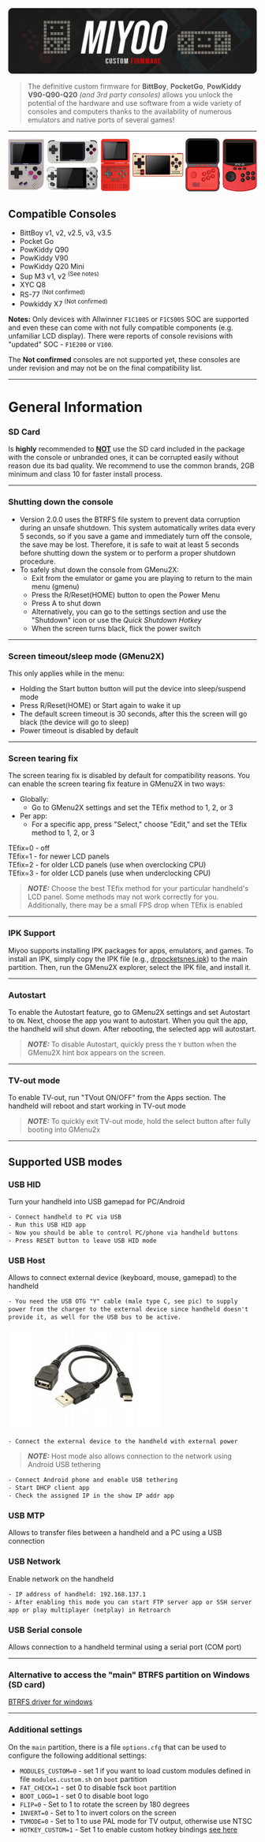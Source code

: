<div align="center">

<img src=imgs/miyoo-cfw.png>

</div>

> The definitive custom firmware for **BittBoy**, **PocketGo**, **PowKiddy V90-Q90-Q20** _(and 3rd party consoles)_ allows you unlock the potential of the hardware and use software from a wide variety of consoles and computers thanks to the availability of numerous emulators and native ports of several games!

---

![miyoo-consoles](imgs/miyoo-consoles.png)

## Compatible Consoles

- BittBoy v1, v2, v2.5, v3, v3.5
- Pocket Go
- PowKiddy Q90
- PowKiddy V90
- PowKiddy Q20 Mini
- Sup M3 v1, v2 <sup>(See notes)</sup>
- XYC Q8
- RS-77 <sup>(Not confirmed)</sup>
- Powkiddy X7 <sup>(Not confirmed)</sup>

**Notes:**  Only devices with Allwinner ``F1C100S`` or ``F1C500S`` SOC are supported and even these can come with not fully compatible components (e.g. unfamiliar LCD display). There were reports of console revisions with "updated" SOC - ``F1E200`` or ``V100``.

The **Not confirmed** consoles are not supported yet, these consoles are under revision and may not be on the final compatibility list.

---

# General Information

### SD Card
Is <b>highly</b> recommended to <b><u>NOT</u></b> use the SD card included in the package with the console or unbranded ones, it can be corrupted easily without reason due its bad quality. We recommend to use the common brands, 2GB minimum and class 10 for faster install process.

---

### Shutting down the console

- Version 2.0.0 uses the BTRFS file system to prevent data corruption during an unsafe shutdown. This system automatically writes data every 5 seconds, so if you save a game and immediately turn off the console, the save may be lost. Therefore, it is safe to wait at least 5 seconds before shutting down the system or to perform a proper shutdown procedure.
- To safely shut down the console from GMenu2X:
	- Exit from the emulator or game you are playing to return to the main menu (gmenu)
	- Press the R/Reset(HOME) button to open the Power Menu
	- Press A to shut down
	- Alternatively, you can go to the settings section and use the "Shutdown" icon or use the *Quick Shutdown Hotkey*
	- When the screen turns black, flick the power switch

---
 
### Screen timeout/sleep mode (GMenu2X)

This only applies while in the menu:

- Holding the Start button button will put the device into sleep/suspend mode
- Press R/Reset(HOME) or Start again to wake it up
- The default screen timeout is 30 seconds, after this the screen will go black (the device will go to sleep)
- Power timeout is disabled by default

---
### Screen tearing fix

The screen tearing fix is disabled by default for compatibility reasons. You can enable the screen tearing fix feature in GMenu2X in two ways:
- Globally:
  - Go to GMenu2X settings and set the TEfix method to 1, 2, or 3
- Per app:
  - For a specific app, press "Select," choose "Edit," and set the TEfix method to 1, 2, or 3

TEfix=0 - off  
TEfix=1 - for newer LCD panels  
TEfix=2 - for older LCD panels (use when overclocking CPU)  
TEfix=3 - for older LCD panels (use when underclocking CPU)  

> **_NOTE:_**  Choose the best TEfix method for your particular handheld's LCD panel. Some methods may not work correctly for you. Additionally, there may be a small FPS drop when TEfix is enabled

---
### IPK Support

Miyoo supports installing IPK packages for apps, emulators, and games. To install an IPK, simply copy the IPK file (e.g., [drpocketsnes.ipk](https://github.com/Apaczer/DrPocketSNES/releases/download/7.2.3/drpocketsnes.ipk)) to the main partition. Then, run the GMenu2X explorer, select the IPK file, and install it.

---

### Autostart

To enable the Autostart feature, go to GMenu2X settings and set Autostart to `ON`. Next, choose the app you want to autostart. When you quit the app, the handheld will shut down. After rebooting, the selected app will autostart. 
> **_NOTE:_**  To disable Autostart, quickly press the `Y` button when the GMenu2X hint box appears on the screen.

---

### TV-out mode

To enable TV-out, run "TVout ON/OFF" from the Apps section. The handheld will reboot and start working in TV-out mode

> **_NOTE:_**  To quickly exit TV-out mode, hold the select button after fully booting into GMenu2x

---

## Supported USB modes

### USB HID

Turn your handheld into USB gamepad for PC/Android

    - Connect handheld to PC via USB
    - Run this USB HID app
    - Now you should be able to control PC/phone via handheld buttons
    - Press RESET button to leave USB HID mode
	
### USB Host

Allows to connect external device (keyboard, mouse, gamepad) to the handheld

    - You need the USB OTG "Y" cable (male type C, see pic) to supply power from the charger to the external device since handheld doesn't provide it, as well for the USB bus to be active.

![type_c_cable](imgs/type_c_cable.jpg)

    - Connect the external device to the handheld with external power

> **_NOTE:_**  Host mode also allows connection to the network using Android USB tethering

    - Connect Android phone and enable USB tethering
    - Start DHCP client app
    - Check the assigned IP in the show IP addr app


### USB MTP

Allows to transfer files between a handheld and a PC using a USB connection

### USB Network

Enable network on the handheld

    - IP address of handheld: 192.168.137.1
    - After enabling this mode you can start FTP server app or SSH server app or play multiplayer (netplay) in Retroarch

### USB Serial console

Allows connection to a handheld terminal using a serial port (COM port)

---

### Alternative to access the "main" BTRFS partition on Windows (SD card)

[BTRFS driver for windows](https://github.com/maharmstone/btrfs)

---
### Additional settings

On the `main` partition, there is a file `options.cfg` that can be used to configure the following additional settings:


* `MODULES_CUSTOM=0` - set 1 if you want to load custom modules defined in file `modules.custom.sh` on `boot` partition
* `FAT_CHECK=1`  - set 0 to disable fsck `boot` partition
* `BOOT_LOGO=1` - set 0 to disable boot logo
* `FLIP=0` - Set to 1 to rotate the screen by 180 degrees
* `INVERT=0` - Set to 1 to invert colors on the screen
* `TVMODE=0` - Set to 1 to use PAL mode for TV output, otherwise use NTSC 
* `HOTKEY_CUSTOM=1` - Set 1 to enable custom hotkey bindings [see here](https://github.com/MiyooCFW/daemon?tab=readme-ov-file#config)


